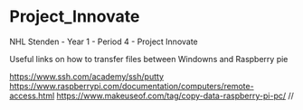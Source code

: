 # Project_Innovate
NHL Stenden - Year 1 - Period 4 - Project Innovate

Useful links on how to transfer files between Windowns and Raspberry pie

https://www.ssh.com/academy/ssh/putty
https://www.raspberrypi.com/documentation/computers/remote-access.html
https://www.makeuseof.com/tag/copy-data-raspberry-pi-pc/
//
